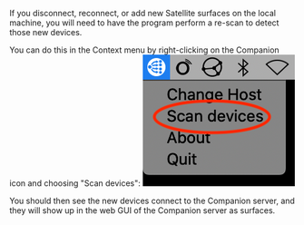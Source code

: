 If you disconnect, reconnect, or add new Satellite surfaces on the local machine, you will need to have the program perform a re-scan to detect those new devices.

You can do this in the Context menu by right-clicking on the Companion icon and choosing "Scan devices":
![Scan](images/scan.png?raw=true 'Scan')

You should then see the new devices connect to the Companion server, and they will show up in the web GUI of the Companion server as surfaces.